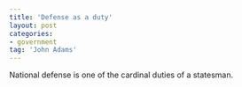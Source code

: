 ```yaml
---
title: 'Defense as a duty'
layout: post
categories:
- government
tag: 'John Adams'
---
```


National defense is one of the cardinal duties of a statesman.